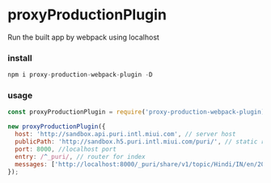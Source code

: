 # proxyProductionPlugin

Run the built app by webpack using localhost

### install

```javascript
npm i proxy-production-webpack-plugin -D
```

### usage

```javascript
const proxyProductionPlugin = require('proxy-production-webpack-plugin);

new proxyProductionPlugin({
  host: 'http://sandbox.api.puri.intl.miui.com', // server host
  publicPath: 'http://sandbox.h5.puri.intl.miui.com/puri/', // static resources path
  port: 8000, //localhost port
  entry: /^_puri/, // router for index
  messages: ['http://localhost:8000/_puri/share/v1/topic/Hindi/IN/en/20181121'], // test link
});
```
